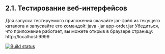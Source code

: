 ## 2.1. Тестирование веб-интерфейсов

Для запуска тестируемого приложения скачайте jar-файл из текущего каталога и запускайте его командой: java -jar app-order.jar
Убедиться, что приложение работает, вы можете открыв в браузере страницу: http://localhost:9999

[![Build status](https://ci.appveyor.com/api/projects/status/w3p8dr88y76anebn/branch/master?svg=true)](https://ci.appveyor.com/project/Samsony1/testweb2-1/branch/master)




